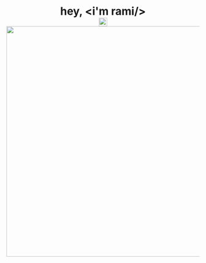 <h1 align="center">
  <b>hey, &lt;i'm rami/&gt;
    </br>
  
<a href="https://open.spotify.com/user/t3nt?si=b6b62cc3c2c54a6b">
  <img align="center" alt="my Spotify" width="22px" src="https://upload.wikimedia.org/wikipedia/commons/thumb/1/19/Spotify_logo_without_text.svg/768px-Spotify_logo_without_text.svg.png" />

  <br>

  <img align="center" width="800" height="600" src="https://i.ibb.co/Yj1c13s/Purple-and-Blue-Gradients-Aesthetic-Y2-K-Group-Project-Presentation.jpg"/>
</a>
